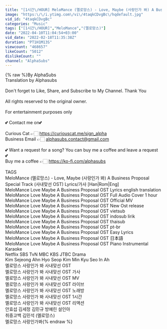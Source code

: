 ```yaml
---
title: "[1시간\/HOUR] MeloMance (멜로망스) - Love, Maybe (사랑인가 봐) A Business Proposal OST (사내맞선 OST) Lyrics\/가사"
image: "https:\/\/i.ytimg.com\/vi\/4taqkCDvgBc\/hqdefault.jpg"
vid_id: "4taqkCDvgBc"
categories: "Music"
tags: ["[1시간\/HOUR]","MeloMance","(멜로망스)"]
date: "2022-04-10T11:04:54+03:00"
vid_date: "2022-02-18T11:35:38Z"
duration: "PT1H1M13S"
viewcount: "468657"
likeCount: "5012"
dislikeCount: ""
channel: "AlphaSubs"
---
```

{% raw %}By AlphaSubs<br />Translation by Alphasubs<br /><br />Don't forget to Like, Share, and Subscribe to My Channel. Thank You<br /><br />All rights reserved to the original owner. <br /><br />For entertainment purposes only <br /><br />💕 Contact me on💕<br /><br />Curious Cat 👉🏻 <a rel="nofollow" target="blank" href="https://curiouscat.me/sign_alpha">https://curiouscat.me/sign_alpha</a><br />Business Email 👉🏻 alphasubs.contact@gmail.com<br /><br />💕 Want a request for a song? You can buy me a coffee and leave a request 💕<br />Buy me a coffee 👉🏻 <a rel="nofollow" target="blank" href="https://ko-fi.com/alphasubs">https://ko-fi.com/alphasubs</a><br /><br />TAGS<br />MeloMance (멜로망스) - Love, Maybe (사랑인가 봐) A Business Proposal Special Track (사내맞선 OST) Lyrics/가사 [Han|Rom|Eng]<br />MeloMance Love Maybe A Business Proposal OST Lyrics english translation<br />MeloMance Love Maybe A Business Proposal OST Full Audio Cover 1 hour<br />MeloMance Love Maybe A Business Proposal OST Official MV<br />MeloMance Love Maybe A Business Proposal OST New Ost release<br />MeloMance Love Maybe A Business Proposal OST vietsub<br />MeloMance Love Maybe A Business Proposal OST indosub lirik<br />MeloMance Love Maybe A Business Proposal OST thaisub<br />MeloMance Love Maybe A Business Proposal OST pt-br<br />MeloMance Love Maybe A Business Proposal OST Easy Lyrics<br />MeloMance Love Maybe A Business Proposal OST 日本語<br />MeloMance Love Maybe A Business Proposal OST Piano Instrumental Karaoke<br />Netflix SBS TvN MBC KBS JTBC Drama<br />Kim Sejeong Ahn Hyo Seop Kim Min Kyu Seo In Ah<br />멜로망스 사랑인가 봐 사내맞선 OST <br />멜로망스 사랑인가 봐 사내맞선 OST 가사<br />멜로망스 사랑인가 봐 사내맞선 OST MV<br />멜로망스 사랑인가 봐 사내맞선 OST 라이브 <br />멜로망스 사랑인가 봐 사내맞선 OST 노래방<br />멜로망스 사랑인가 봐 사내맞선 OST 1시간<br />멜로망스 사랑인가 봐 사내맞선 OST 리액션<br />안효섭 김세정 김민규  방예린  설인아<br />취중고백 김민석 (멜로망스)<br />멜로망스 사랑인가봐{% endraw %}
